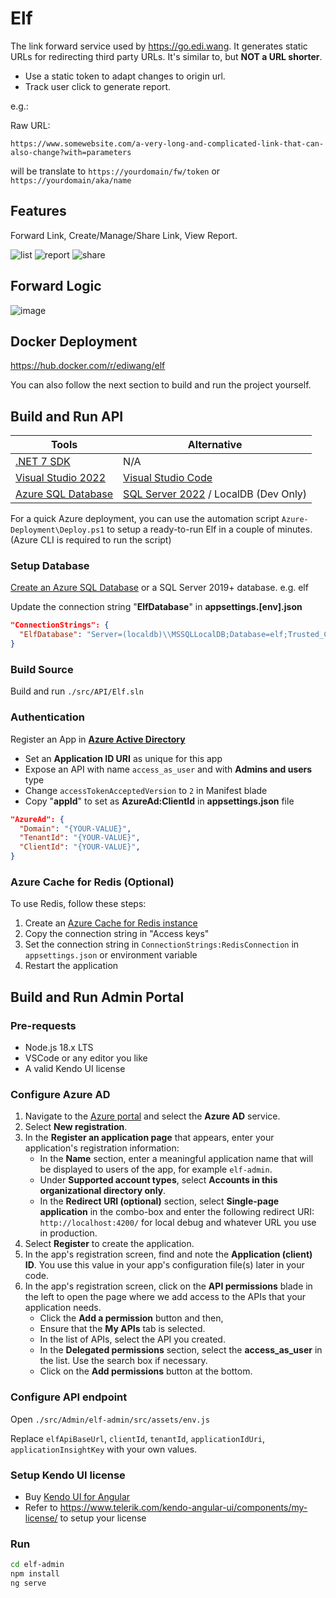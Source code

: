 # Elf

The link forward service used by https://go.edi.wang. It generates static URLs for redirecting third party URLs. It's similar to, but **NOT a URL shorter**. 

- Use a static token to adapt changes to origin url.
- Track user click to generate report.

e.g.:

Raw URL:
```
https://www.somewebsite.com/a-very-long-and-complicated-link-that-can-also-change?with=parameters
```

will be translate to `https://yourdomain/fw/token` or `https://yourdomain/aka/name`

## Features

Forward Link, Create/Manage/Share Link, View Report.

![list](https://user-images.githubusercontent.com/3304703/211445954-3a0973e5-18c0-430c-89c3-7030488cc9f7.png)
![report](https://user-images.githubusercontent.com/3304703/211445980-433079c2-1b28-41b5-a202-39863a34ef2c.png)
![share](https://user-images.githubusercontent.com/3304703/211446039-b4dee937-8860-4e96-865f-36c0bdfb18c0.png)

## Forward Logic

![image](https://ediwang.cdn.moonglade.blog/web-assets/lf/LinkForwarder-FW.png)

## Docker Deployment

https://hub.docker.com/r/ediwang/elf

You can also follow the next section to build and run the project yourself.

## Build and Run API

Tools | Alternative
--- | ---
[.NET 7 SDK](http://dot.net) | N/A
[Visual Studio 2022](https://visualstudio.microsoft.com/) | [Visual Studio Code](https://code.visualstudio.com/)
[Azure SQL Database](https://azure.microsoft.com/en-us/services/sql-database/) | [SQL Server 2022](https://www.microsoft.com/en-us/sql-server/sql-server-2022) / LocalDB (Dev Only)

For a quick Azure deployment, you can use the automation script ```Azure-Deployment\Deploy.ps1``` to setup a ready-to-run Elf in a couple of minutes. (Azure CLI is required to run the script)

### Setup Database

[Create an Azure SQL Database](https://docs.microsoft.com/en-us/azure/sql-database/sql-database-single-database-get-started?WT.mc_id=AZ-MVP-5002809) or a SQL Server 2019+ database. e.g. elf

Update the connection string "**ElfDatabase**" in **appsettings.[env].json**

```json
"ConnectionStrings": {
  "ElfDatabase": "Server=(localdb)\\MSSQLLocalDB;Database=elf;Trusted_Connection=True;"
}
```
### Build Source

Build and run `./src/API/Elf.sln`

### Authentication

Register an App in **[Azure Active Directory]((https://azure.microsoft.com/en-us/services/active-directory/))**
- Set an **Application ID URI** as unique for this app
- Expose an API with name `access_as_user` and with **Admins and users** type
- Change `accessTokenAcceptedVersion` to `2` in Manifest blade
- Copy "**appId**" to set as **AzureAd:ClientId** in **appsettings.json** file

```json
"AzureAd": {
  "Domain": "{YOUR-VALUE}",
  "TenantId": "{YOUR-VALUE}",
  "ClientId": "{YOUR-VALUE}",
}
```

### Azure Cache for Redis (Optional)

To use Redis, follow these steps:

1. Create an [Azure Cache for Redis instance](https://docs.microsoft.com/en-us/azure/azure-cache-for-redis/cache-overview?WT.mc_id=AZ-MVP-5002809)
2. Copy the connection string in "Access keys"
3. Set the connection string in `ConnectionStrings:RedisConnection` in `appsettings.json` or environment variable
4. Restart the application

## Build and Run Admin Portal

### Pre-requests

- Node.js 18.x LTS
- VSCode or any editor you like
- A valid Kendo UI license

### Configure Azure AD

1. Navigate to the [Azure portal](https://portal.azure.com) and select the **Azure AD** service.
2. Select **New registration**.
3. In the **Register an application page** that appears, enter your application's registration information:
   - In the **Name** section, enter a meaningful application name that will be displayed to users of the app, for example `elf-admin`.
   - Under **Supported account types**, select **Accounts in this organizational directory only**.
   - In the **Redirect URI (optional)** section, select **Single-page application** in the combo-box and enter the following redirect URI: `http://localhost:4200/` for local debug and whatever URL you use in production.
4. Select **Register** to create the application.
5. In the app's registration screen, find and note the **Application (client) ID**. You use this value in your app's configuration file(s) later in your code.
6. In the app's registration screen, click on the **API permissions** blade in the left to open the page where we add access to the APIs that your application needs.
   - Click the **Add a permission** button and then,
   - Ensure that the **My APIs** tab is selected.
   - In the list of APIs, select the API you created.
   - In the **Delegated permissions** section, select the **access_as_user** in the list. Use the search box if necessary.
   - Click on the **Add permissions** button at the bottom.
   
### Configure API endpoint

Open `./src/Admin/elf-admin/src/assets/env.js`

Replace `elfApiBaseUrl`, `clientId`, `tenantId`, `applicationIdUri`, `applicationInsightKey` with your own values.

### Setup Kendo UI license

- Buy [Kendo UI for Angular](https://www.telerik.com/kendo-angular-ui)
- Refer to https://www.telerik.com/kendo-angular-ui/components/my-license/ to setup your license

### Run

```bash
cd elf-admin
npm install
ng serve
```
